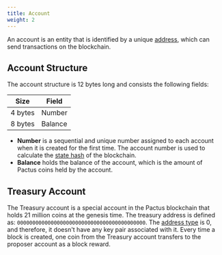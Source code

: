 ```yaml
---
title: Account
weight: 2
---
```


An account is an entity that is identified by a unique [address](/docs/concepts/blockchain/address),
which can send transactions on the blockchain.

## Account Structure

The account structure is 12 bytes long and consists the following fields:

| Size    | Field   |
| ------- | ------- |
| 4 bytes | Number  |
| 8 bytes | Balance |

- **Number** is a sequential and unique number assigned to each account when it is created for the first time.
  The account number is used to calculate the [state hash](/docs/concepts/blockchain/state-hash) of the blockchain.
- **Balance** holds the balance of the account, which is the amount of Pactus coins held by the account.

## Treasury Account

The Treasury account is a special account in the Pactus blockchain that holds 21 million coins at the genesis time.
The treasury address is defined as: `000000000000000000000000000000000000000000`.
The [address type](/docs/concepts/blockchain/address/#address-type) is 0, and therefore,
it doesn't have any key pair associated with it.
Every time a block is created, one coin from the Treasury account transfers to the proposer account as a block reward.

